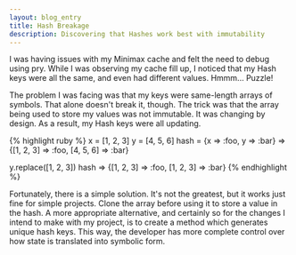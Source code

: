 ```yaml
---
layout: blog_entry
title: Hash Breakage
description: Discovering that Hashes work best with immutability
---
```

I was having issues with my Minimax cache and felt the need to debug using pry. While I was observing my cache fill up, I noticed that my Hash keys were all the same, and even had different values. Hmmm... Puzzle!

The problem I was facing was that my keys were same-length arrays of symbols. That alone doesn't break it, though. The trick was that the array being used to store my values was not immutable. It was changing by design. As a result, my Hash keys were all updating.

{% highlight ruby %}
x = [1, 2, 3]
y = [4, 5, 6]
hash = {x => :foo, y => :bar}
=> {[1, 2, 3] => :foo, [4, 5, 6] => :bar}

y.replace([1, 2, 3])
hash
=> {[1, 2, 3] => :foo, [1, 2, 3] => :bar}
{% endhighlight %}

Fortunately, there is a simple solution. It's not the greatest, but it works just fine for simple projects. Clone the array before using it to store a value in the hash. A more appropriate alternative, and certainly so for the changes I intend to make with my project, is to create a method which generates unique hash keys. This way, the developer has more complete control over how state is translated into symbolic form.
